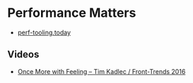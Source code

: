 # Performance Matters

* [perf-tooling.today](http://www.perf-tooling.today/)

## Videos

* [Once More with Feeling – Tim Kadlec / Front-Trends 2016](https://www.youtube.com/watch?v=0Tuk95vpGzs)